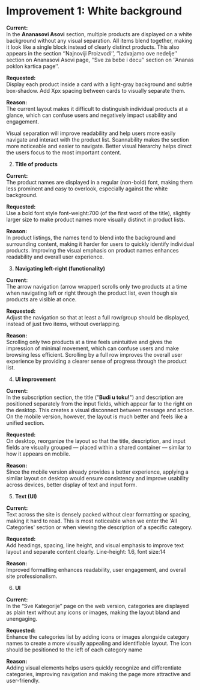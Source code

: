 # Improvement 1: **White background**

**Current:**  
 In the **Ananasovi Asovi** section, multiple products are displayed on a white background without any visual separation. All items blend together, making it look like a single block instead of clearly distinct products. This also appears in the section ‘’Najnoviji Proizvodi’’, ‘’Izdvajamo ove nedelje’’ section on Ananasovi Asovi page, ‘’Sve za bebe i decu’’ section on ‘’Ananas poklon kartica page’’.

**Requested:**  
Display each product inside a card with a light-gray background  and subtle box-shadow. Add Xpx spacing between cards to visually separate them.

**Reason:**  
 The current layout makes it difficult to distinguish individual products at a glance, which can confuse users and negatively impact usability and engagement. 

Visual separation will improve readability and help users more easily navigate and interact with the product list. Scannability makes the section more noticeable and easier to navigate. Better visual hierarchy helps direct the users focus to the most important content.

2. **Title of products**

**Current:**  
 The product names are displayed in a regular (non-bold) font, making them less prominent and easy to overlook, especially against the white background.

**Requested:**  
 Use a bold font style font-weight:700 (of the first word of the title), slightly larger size to make product names more visually distinct in product lists.

**Reason:**  
 In product listings, the names tend to blend into the background and surrounding content, making it harder for users to quickly identify individual products. Improving the visual emphasis on product names enhances readability and overall user experience.

3. **Navigating left-right (functionality)**

**Current:**  
 The arrow navigation (arrow wrapper) scrolls only two products at a time when navigating left or right through the product list, even though six products are visible at once.

**Requested:**  
 Adjust the navigation so that at least a full row/group should be displayed, instead of just two items, without overlapping.

**Reason:**  
 Scrolling only two products at a time feels unintuitive and gives the impression of minimal movement, which can confuse users and make browsing less efficient. Scrolling by a full row improves the overall user experience by providing a clearer sense of progress through the product list.

4. **UI improvement**

**Current:**  
 In the subscription section, the title ("**Budi u toku\!**") and description are positioned separately from the input fields, which appear far to the right on the desktop. This creates a visual disconnect between message and action. On the mobile version, however, the layout is much better and feels like a unified section.

**Requested:**  
 On desktop, reorganize the layout so that the title, description, and input fields are visually grouped — placed within a shared container — similar to how it appears on mobile.

**Reason:**  
Since the mobile version already provides a better experience, applying a similar layout on desktop would ensure consistency and improve usability across devices, better display of text and input form.

5. **Text (UI)**

**Current:**  
 Text across the site is densely packed without clear formatting or spacing, making it hard to read. This is most noticeable when we enter the 'All Categories' section or when viewing the description of a specific category.

**Requested:**  
 Add headings, spacing, line height, and visual emphasis to improve text layout and separate content clearly. Line-height: 1.6, font size:14

**Reason:**  
 Improved formatting enhances readability, user engagement, and overall site professionalism.

6. **UI**

**Current:**  
 In the “Sve Kategorije” page on the web version, categories are displayed as plain text without any icons or images, making the layout bland and unengaging.

**Requested:**  
 Enhance the categories list by adding icons or images alongside category names to create a more visually appealing and identifiable layout. The icon should be positioned to the left of each category name

**Reason:**  
 Adding visual elements helps users quickly recognize and differentiate categories, improving navigation and making the page more attractive and user-friendly.

